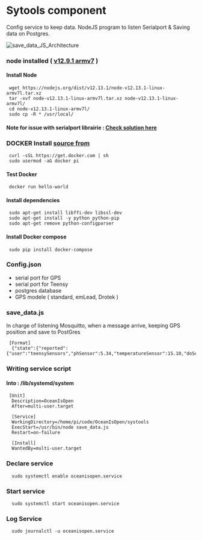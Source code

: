 # Sytools component 

Config service to keep data.
NodeJS program to listen Serialport & Saving data on Postgres.

![save_data_JS_Architecture](https://user-images.githubusercontent.com/25310798/66206025-1a837980-e6af-11e9-9402-aa3d28ff5975.png)
### node installed ( [v12.9.1 armv7](https://nodejs.org/en/download/) )
#### Install Node
     wget https://nodejs.org/dist/v12.13.1/node-v12.13.1-linux-armv7l.tar.xz
     tar -xvf node-v12.13.1-linux-armv7l.tar.xz node-v12.13.1-linux-armv7l/
     cd node-v12.13.1-linux-armv7l/
     sudo cp -R * /usr/local/
     
#### Note for issue with serialport librairie : [Check solution here](https://github.com/serialport/node-serialport/issues/1910#issuecomment-524949720)

### DOCKER Install [source from](https://dev.to/rohansawant/installing-docker-and-docker-compose-on-the-raspberry-pi-in-5-simple-steps-3mgl)
     curl -sSL https://get.docker.com | sh 
     sudo usermod -aG docker pi
#### Test Docker
     docker run hello-world 
#### Install dependencies     
     sudo apt-get install libffi-dev libssl-dev 
     sudo apt-get install -y python python-pip 
     sudo apt-get remove python-configparser
#### Install Docker compose
     sudo pip install docker-compose 

### Config.json
* serial port for GPS
* serial port for Teensy
* postgres database
* GPS modele ( standard, emLead, Drotek )

### save_data.js

In charge of listening Mosquitto, when a message arrive, keeping GPS position and save to PostGres 

     [Format]
      {"state":{"reported":{"user":"teensySensors","phSensor":5.34,"temperatureSensor":15.10,"doSensor":9.25,"ecSensor":13.06,"tdsSensor":456.05,"orpSensor":237.30,"turbiditySensor":2.35}}}
      

### Writing service script
#### Into : /lib/systemd/system 

     [Unit]
      Description=OceanIsOpen
      After=multi-user.target

      [Service]
      WorkingDirectory=/home/pi/code/OceanIsOpen/systools
      ExecStart=/usr/bin/node save_data.js
      Restart=on-failure

      [Install]
      WantedBy=multi-user.target

### Declare service  
      sudo systemctl enable oceanisopen.service  

### Start service  
      sudo systemctl start oceanisopen.service  

### Log Service
      sudo journalctl -u oceanisopen.service 
